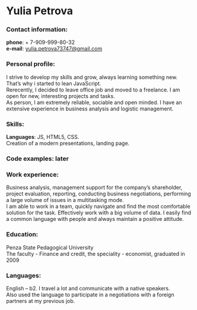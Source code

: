 # Yulia Petrova
### Contact information: 
**phone**: + 7-909-999-80-32 \
**e-mail**: yulia.petrova73747@gmail.com 
### Personal profile: 
I strive to develop my skills and grow, always learning something new. That’s why i started to lean JavaScript. \
Rerecently, I decided to leave office job and moved to a freelance. I am open for new, interesting projects and tasks. \
As person, I am extremely reliable, sociable and open minded. I have an extensive experience in business analysis and logistic management. 
### Skills: 
**Languages**: JS, HTML5, CSS. \
Creation of a modern presentations, landing page.
### Code examples: later
### Work experience:
Business analysis, management support for the company’s shareholder, project evaluation, reporting, conducting business negotiations, performing a large volume of issues in a multitasking mode. \
I am able to work in a team, quickly navigate and find the most comfortable solution for the task. Effectively work with a big volume of data. I easily find a common language with  people and always maintain a positive attitude.
### Education:
Penza State Pedagogical University \
The faculty - Finance and credit, the speciality - economist, graduated in 2009 
### Languages:
English – b2. I travel a lot and communicate with a native speakers. \
Also used the language to participate in a negotiations with a foreign partners at my previous job.

